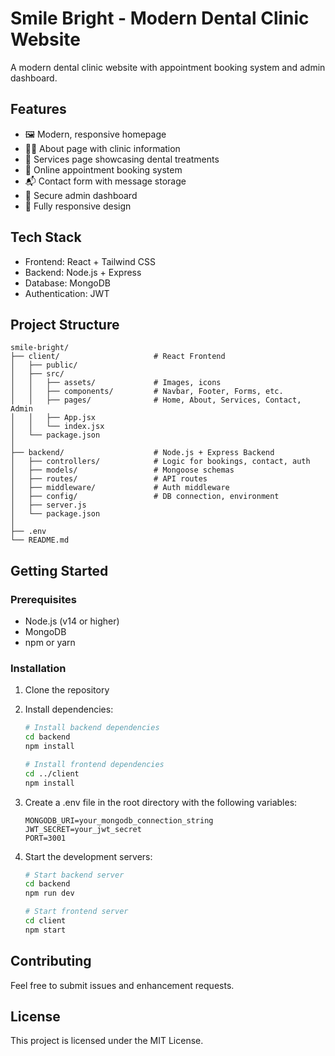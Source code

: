 # Smile Bright - Modern Dental Clinic Website

A modern dental clinic website with appointment booking system and admin dashboard.

## Features

- 🖼️ Modern, responsive homepage
- 👨‍⚕️ About page with clinic information
- 🦷 Services page showcasing dental treatments
- 📅 Online appointment booking system
- 📬 Contact form with message storage
- 🔐 Secure admin dashboard
- 📱 Fully responsive design

## Tech Stack

- Frontend: React + Tailwind CSS
- Backend: Node.js + Express
- Database: MongoDB
- Authentication: JWT

## Project Structure

```
smile-bright/
├── client/                     # React Frontend
│   ├── public/
│   ├── src/
│   │   ├── assets/             # Images, icons
│   │   ├── components/         # Navbar, Footer, Forms, etc.
│   │   ├── pages/              # Home, About, Services, Contact, Admin
│   │   ├── App.jsx
│   │   └── index.jsx
│   └── package.json
│
├── backend/                    # Node.js + Express Backend
│   ├── controllers/            # Logic for bookings, contact, auth
│   ├── models/                 # Mongoose schemas
│   ├── routes/                 # API routes
│   ├── middleware/             # Auth middleware
│   ├── config/                 # DB connection, environment
│   ├── server.js
│   └── package.json
│
├── .env
└── README.md
```

## Getting Started

### Prerequisites

- Node.js (v14 or higher)
- MongoDB
- npm or yarn

### Installation

1. Clone the repository
2. Install dependencies:
   ```bash
   # Install backend dependencies
   cd backend
   npm install

   # Install frontend dependencies
   cd ../client
   npm install
   ```

3. Create a .env file in the root directory with the following variables:
   ```
   MONGODB_URI=your_mongodb_connection_string
   JWT_SECRET=your_jwt_secret
   PORT=3001
   ```

4. Start the development servers:
   ```bash
   # Start backend server
   cd backend
   npm run dev

   # Start frontend server
   cd client
   npm start
   ```

## Contributing

Feel free to submit issues and enhancement requests.

## License

This project is licensed under the MIT License. 